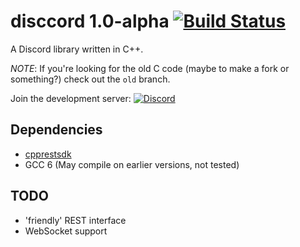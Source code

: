 # disccord 1.0-alpha [![Build Status](https://travis-ci.org/FiniteReality/disccord.svg?branch=master)](https://travis-ci.org/FiniteReality/disccord) #
A Discord library written in C++.

*NOTE*: If you're looking for the old C code (maybe to make a fork or
something?) check out the `old` branch.

Join the development server: [![Discord](https://discordapp.com/api/guilds/226692368148070420/widget.png)](https://discord.gg/syNMXxM)


## Dependencies ##

- [cpprestsdk](https://github.com/Microsoft/cpprestsdk)
- GCC 6 (May compile on earlier versions, not tested)

## TODO ##

- 'friendly' REST interface
- WebSocket support
